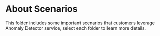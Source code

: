 # About Scenarios

This folder includes some important scenarios that customers leverage Anomaly Detector service, select each folder to learn more details.
